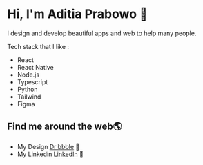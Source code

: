 # Hi, I'm Aditia Prabowo 👋 

I design and develop beautiful apps and web to help many people.

Tech stack that I like :
* React
* React Native
* Node.js
* Typescript
* Python
* Tailwind
* Figma

## Find me around the web🌎 
- My Design <a href="https://dribbble.com/aditiaprabowo"> Dribbble</a> 🏓
- My Linkedin <a href="https://www.linkedin.com/in/aditia-prabowo-109a00228/">LinkedIn</a> 💼
